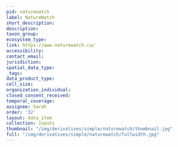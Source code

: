 ```yaml
---
pid: naturewatch
label: NatureWatch
short_description: 
description: 
taxon_group: 
ecosystem_type: 
link: https://www.naturewatch.ca/
accessibility: 
contact_email: 
jurisdiction: 
spatial_data_type: 
_tags: 
data_product_type: 
cell_size: 
organization_individual: 
closed_consent_received: 
temporal_coverage: 
assignee: Sarah
order: '32'
layout: data_item
collection: inputs
thumbnail: "/img/derivatives/simple/naturewatch/thumbnail.jpg"
full: "/img/derivatives/simple/naturewatch/fullwidth.jpg"
---
```

